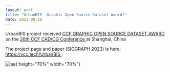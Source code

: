 ```yaml
---
layout: post
title: "UrbanBIS--Graphic Open Source Dataset Award!"
date: 2023-08-18
---
```

<p> 
UrbanBIS project received <a href=https://dmcv.sjtu.edu.cn/cadcg2023/award/#project3> CCF GRAPHIC OPEN SOURCE DATASET AWARD</a> 
on the <a href=https://dmcv.sjtu.edu.cn/cadcg2023/>26th CCF CAD/CG Conference </a> at Shanghai, China 
 </p>

<p> 
The project page and paper (SIGGRAPH 2023) is here: <a href=https://vcc.tech/UrbanBIS> https://vcc.tech/UrbanBIS </a>.
 
![aa](https://dmcv.sjtu.edu.cn/cadcg2023/static/cc6bdf450208878c672c838a20d0158d/c25f0/project_4.jpg){:height="70%" width="70%"}
</p>
